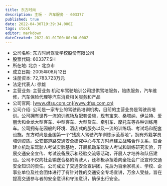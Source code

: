 ```yaml
---
title: 东方时尚
description: 主板 - 汽车服务 - 603377
published: true
date: 2022-04-30T19:39:34.000Z
tags: stock
editor: markdown
dateCreated: 2022-01-01T00:00:00.000Z
---
```


- 公司名称: 东方时尚驾驶学校股份有限公司
- 股票代码: 603377.SH
- 所在地: 北京 - 北京市
- 成立日期: 2005年08月12日
- 注册资本: 72,783.723万元
- 法定代表人: 徐雄
- 主营业务: 主营业务:机动车驾驶培训公司提供驾培服务，陪练服务，汽车维修，汽车保险代理等汽车消费相关服务和产品
- 公司官网: [www.dfss.com.cn](www.dfss.com.cn)
- 公司介绍: 公司是一家专业的驾驶员培训机构，目前的主营业务是驾驶员培训。公司拥有世界一流的训练场及配套设施，现有宝来、桑塔纳、伊兰特、爱丽舍和金龙大型客车、中型客车、大型货车、牵引车、摩托车等各种训练用车。公司拥有花园般的环境、酒店式的服务以及一流的训练场、考试场和配套设施。东方时尚是全国第一个“残疾人驾驶汽车训练示范基地”，拥有外籍学员培训资质。公安部道路交通安全研究中心与东方时尚建立战略合作关系，联合建立机动车驾驶人考试实验基地，开展机动车驾驶人考试和训练研究实验，开展交通安全宣传、考试设备展示和经验交流等活动，开展人才培养和队伍建设。公司不仅向社会输送合格的驾驶人，还积极承担着向全社会广泛宣传交通安全知识的责任。公司成立了交通安全宣讲团，先后为百余家机关、学校、企事业单位及社会团体进行了有针对性的交通安全专场宣讲，万余人受益，旨在提高交通参与者的安全意识和守法意识，确保出行安全。


